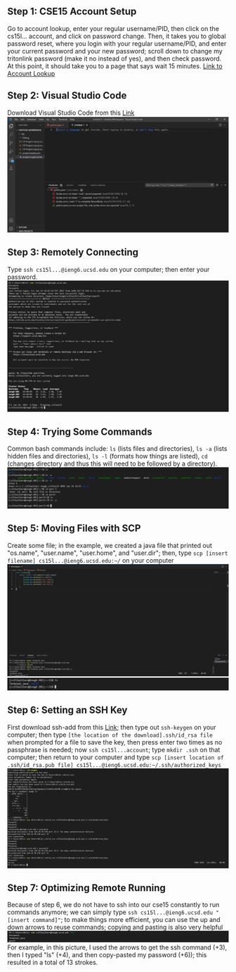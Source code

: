 ## Step 1: CSE15 Account Setup
Go to account lookup, enter your regular username/PID, then click on the cs15l... account, and click on password change. Then, it takes you to global password reset, where you login with your regular username/PID, and enter your current password and your new password; scroll down to change my tritonlink password (make it no instead of yes), and then check password. At this point, it should take you to a page that says wait 15 minutes.
[Link to Account Lookup](https://sdacs.ucsd.edu/~icc/index.php)


## Step 2: Visual Studio Code
Download Visual Studio Code from this [Link](https://code.visualstudio.com/Download)
![VSCodePicture](VSCODE.png)


## Step 3: Remotely Connecting
Type `ssh cs15l...@ieng6.ucsd.edu` on your computer; then enter your password. 
![RemoteConnectPicture](RemoteConnection.png)


## Step 4: Trying Some Commands
Common bash commands include: `ls` (lists files and directories), `ls -a` (lists hidden files and directories), `ls -l` (formats how things are listed), `cd` (changes directory and thus this will need to be followed by a directory).
![TryingCommandsPicture](Commands.png)


## Step 5: Moving Files with SCP
Create some file; in the example, we created a java file that printed out "os.name", "user.name", "user.home", and "user.dir"; then, type `scp [insert filename] cs15l...@ieng6.ucsd.edu:~/` on your computer
![SCPPicture](SCP.png)
![SCPOutputPicture](SCPC.png)


## Step 6: Setting an SSH Key
First download ssh-add from this [Link](https://docs.microsoft.com/en-us/windows-server/administration/openssh/openssh_keymanagement#user-key-generation); then type out `ssh-keygen` on your computer; then type `[the location of the download].ssh/id_rsa file` when prompted for a file to save the key, then press enter two times as no passphrase is needed; now `ssh cs15l...account`; type `mkdir .ssh` on that computer; then return to your computer and type `scp [insert location of .ssh/id_rsa.pub file] cs15l...@ieng6.ucsd.edu:~/.ssh/authorized_keys`
![keygenPicture](keygen.png)


## Step 7: Optimizing Remote Running
Because of step 6, we do not have to ssh into our cse15 constantly to run commands anymore; we can simply type `ssh cs15l...@ieng6.ucsd.edu "[insert command]"`; to make things more efficient, you can use the up and down arrows to reuse commands; copying and pasting is also very helpful
![OptimizingPicture](Optimizing.png)
For example, in this picture, I used the arrows to get the ssh command (+3), then I typed "ls" (+4), and then copy-pasted my password (+6)); this resulted in a total of 13 strokes. 

